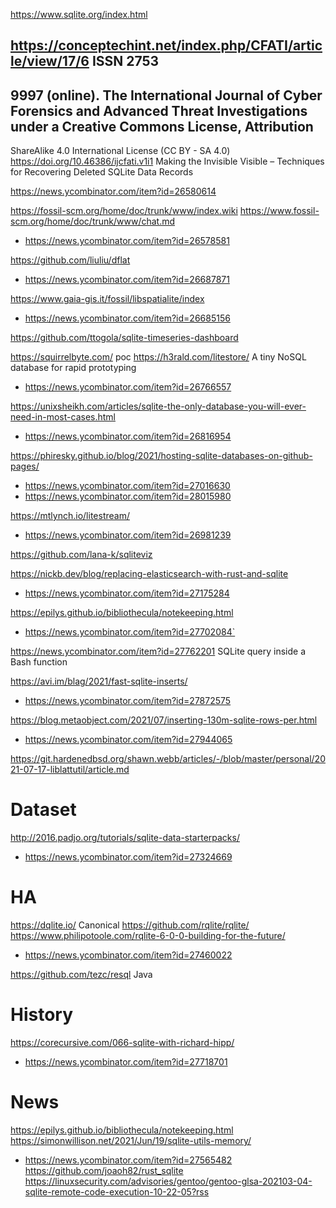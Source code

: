 https://www.sqlite.org/index.html

https://conceptechint.net/index.php/CFATI/article/view/17/6 ISSN 2753
-
9997 (online). The International
Journal of Cyber Forensics and Advanced Threat Investigations under a Creative Commons License, Attribution
-
ShareAlike 4.0 International License (CC BY - SA 4.0) 
https://doi.org/10.46386/ijcfati.v1i1 Making  the  Invisible  Visible
– Techniques  for Recovering Deleted SQLite Data Records

https://news.ycombinator.com/item?id=26580614

https://fossil-scm.org/home/doc/trunk/www/index.wiki
https://www.fossil-scm.org/home/doc/trunk/www/chat.md
* https://news.ycombinator.com/item?id=26578581

https://github.com/liuliu/dflat
* https://news.ycombinator.com/item?id=26687871

https://www.gaia-gis.it/fossil/libspatialite/index
* https://news.ycombinator.com/item?id=26685156

https://github.com/ttogola/sqlite-timeseries-dashboard

https://squirrelbyte.com/ poc
https://h3rald.com/litestore/ A tiny NoSQL database for rapid prototyping
* https://news.ycombinator.com/item?id=26766557

https://unixsheikh.com/articles/sqlite-the-only-database-you-will-ever-need-in-most-cases.html
* https://news.ycombinator.com/item?id=26816954

https://phiresky.github.io/blog/2021/hosting-sqlite-databases-on-github-pages/
* https://news.ycombinator.com/item?id=27016630
* https://news.ycombinator.com/item?id=28015980

https://mtlynch.io/litestream/
* https://news.ycombinator.com/item?id=26981239

https://github.com/lana-k/sqliteviz

https://nickb.dev/blog/replacing-elasticsearch-with-rust-and-sqlite
* https://news.ycombinator.com/item?id=27175284

https://epilys.github.io/bibliothecula/notekeeping.html
* https://news.ycombinator.com/item?id=27702084`

https://news.ycombinator.com/item?id=27762201 SQLite query inside a Bash function

https://avi.im/blag/2021/fast-sqlite-inserts/
* https://news.ycombinator.com/item?id=27872575

https://blog.metaobject.com/2021/07/inserting-130m-sqlite-rows-per.html
* https://news.ycombinator.com/item?id=27944065

https://git.hardenedbsd.org/shawn.webb/articles/-/blob/master/personal/2021-07-17-liblattutil/article.md

# Dataset
http://2016.padjo.org/tutorials/sqlite-data-starterpacks/
* https://news.ycombinator.com/item?id=27324669

# HA
https://dqlite.io/ Canonical
https://github.com/rqlite/rqlite/
https://www.philipotoole.com/rqlite-6-0-0-building-for-the-future/
* https://news.ycombinator.com/item?id=27460022

https://github.com/tezc/resql Java

# History
https://corecursive.com/066-sqlite-with-richard-hipp/
* https://news.ycombinator.com/item?id=27718701

# News
https://epilys.github.io/bibliothecula/notekeeping.html
https://simonwillison.net/2021/Jun/19/sqlite-utils-memory/
* https://news.ycombinator.com/item?id=27565482
https://github.com/joaoh82/rust_sqlite
https://linuxsecurity.com/advisories/gentoo/gentoo-glsa-202103-04-sqlite-remote-code-execution-10-22-05?rss

